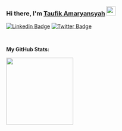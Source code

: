 ### Hi there, I'm <a href="https://github.com/amary21/" target="_blank">Taufik Amaryansyah</a> <img src="https://media.giphy.com/media/hvRJCLFzcasrR4ia7z/giphy.gif" width="25px" height="25px">

[![Linkedin Badge](https://img.shields.io/badge/-LinkedIn-0e76a8?style=flat-square&logo=Linkedin&logoColor=white)](https://www.linkedin.com/in/amary21/)
[![Twitter Badge](https://img.shields.io/badge/-Twitter-00acee?style=flat-square&logo=Twitter&logoColor=white)](https://twitter.com/TaufikAmary)

</br>

**My GitHub Stats:**

<p>
  <img height="180em" src="https://github-readme-stats.vercel.app/api?username=amary21&show_icons=true&hide_border=true&&count_private=true&include_all_commits=true" />
</p>




